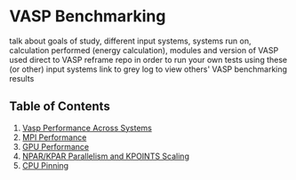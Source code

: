 # VASP Benchmarking

talk about goals of study, different input systems, systems run on, calculation performed (energy calculation), modules and version of VASP used
direct to VASP reframe repo in order to run your own tests using these (or other) input systems
link to grey log to view others' VASP benchmarking results

## Table of Contents
1. [Vasp Performance Across Systems](#Vasp-Performance-Across-Systems)
2. [MPI Performance](#MPI-Performance)
3. [GPU Performance](#GPU-Performance)
4. [NPAR/KPAR Parallelism and KPOINTS Scaling](#NPAR/KPAR-Parallelism-and-KPOINTS-Scaling)
5. [CPU Pinning](#CPU-Pinning)
